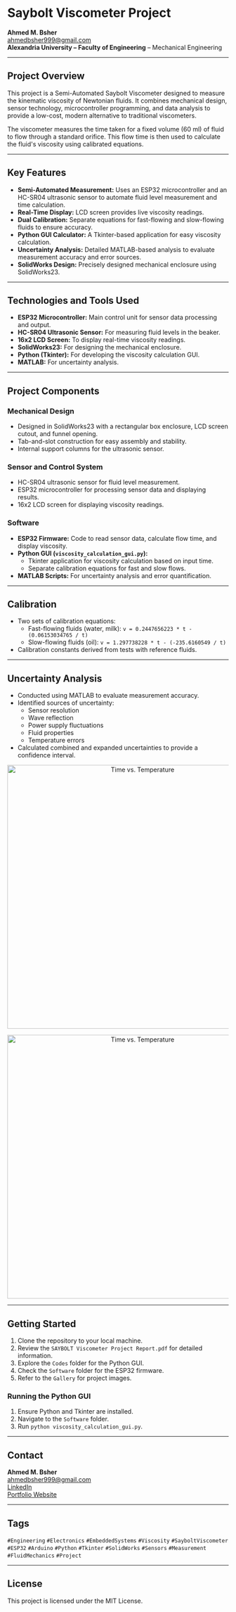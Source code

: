 # Saybolt Viscometer Project

**Ahmed M. Bsher**<br>
ahmedbsher999@gmail.com<br>
**Alexandria University – Faculty of Engineering** – Mechanical Engineering

---

## Project Overview

This project is a Semi-Automated Saybolt Viscometer designed to measure the kinematic viscosity of Newtonian fluids. It combines mechanical design, sensor technology, microcontroller programming, and data analysis to provide a low-cost, modern alternative to traditional viscometers.

The viscometer measures the time taken for a fixed volume (60 ml) of fluid to flow through a standard orifice. This flow time is then used to calculate the fluid's viscosity using calibrated equations.

---

## Key Features

-   **Semi-Automated Measurement:** Uses an ESP32 microcontroller and an HC-SR04 ultrasonic sensor to automate fluid level measurement and time calculation.
-   **Real-Time Display:** LCD screen provides live viscosity readings.
-   **Dual Calibration:** Separate equations for fast-flowing and slow-flowing fluids to ensure accuracy.
-   **Python GUI Calculator:** A Tkinter-based application for easy viscosity calculation.
-   **Uncertainty Analysis:** Detailed MATLAB-based analysis to evaluate measurement accuracy and error sources.
-   **SolidWorks Design:** Precisely designed mechanical enclosure using SolidWorks23.

---

## Technologies and Tools Used

-   **ESP32 Microcontroller:** Main control unit for sensor data processing and output.
-   **HC-SR04 Ultrasonic Sensor:** For measuring fluid levels in the beaker.
-   **16x2 LCD Screen:** To display real-time viscosity readings.
-   **SolidWorks23:** For designing the mechanical enclosure.
-   **Python (Tkinter):** For developing the viscosity calculation GUI.
-   **MATLAB:** For uncertainty analysis.

---

## Project Components

### Mechanical Design

-   Designed in SolidWorks23 with a rectangular box enclosure, LCD screen cutout, and funnel opening.
-   Tab-and-slot construction for easy assembly and stability.
-   Internal support columns for the ultrasonic sensor.

### Sensor and Control System

-   HC-SR04 ultrasonic sensor for fluid level measurement.
-   ESP32 microcontroller for processing sensor data and displaying results.
-   16x2 LCD screen for displaying viscosity readings.

### Software

-   **ESP32 Firmware:** Code to read sensor data, calculate flow time, and display viscosity.
-   **Python GUI (`viscosity_calculation_gui.py`):**
    -   Tkinter application for viscosity calculation based on input time.
    -   Separate calibration equations for fast and slow flows.
-   **MATLAB Scripts:** For uncertainty analysis and error quantification.

---

## Calibration

-   Two sets of calibration equations:
    -   Fast-flowing fluids (water, milk): `v = 0.2447656223 * t - (0.06153034765 / t)`
    -   Slow-flowing fluids (oil): `v = 1.297738228 * t - (-235.6160549 / t)`
-   Calibration constants derived from tests with reference fluids.

---

## Uncertainty Analysis

-   Conducted using MATLAB to evaluate measurement accuracy.
-   Identified sources of uncertainty:
    -   Sensor resolution
    -   Wave reflection
    -   Power supply fluctuations
    -   Fluid properties
    -   Temperature errors
-   Calculated combined and expanded uncertainties to provide a confidence interval.

<p align="center">
  <img src="Codes/MATLAB/Uncertainty Analysis/f1.jpg" alt="Time vs. Temperature" width="600"/>
</p>

<p align="center">
  <img src="Codes/MATLAB/Uncertainty Analysis/f2.jpg" alt="Time vs. Temperature" width="600"/>
</p>

---

## Getting Started

1.  Clone the repository to your local machine.
2.  Review the `SAYBOLT Viscometer Project Report.pdf` for detailed information.
3.  Explore the `Codes` folder for the Python GUI.
4.  Check the `Software` folder for the ESP32 firmware.
5.  Refer to the `Gallery` for project images.

### Running the Python GUI

1.  Ensure Python and Tkinter are installed.
2.  Navigate to the `Software` folder.
3.  Run `python viscosity_calculation_gui.py`.

---

## Contact

**Ahmed M. Bsher**<br>
ahmedbsher999@gmail.com<br>
[LinkedIn](https://www.linkedin.com/in/ahmed-bsher-921242232/)<br>
[Portfolio Website](https://ahmedbsher.github.io/My-Portfolio/)

---

## Tags

`#Engineering` `#Electronics` `#EmbeddedSystems` `#Viscosity` `#SayboltViscometer` `#ESP32` `#Arduino` `#Python` `#Tkinter` `#SolidWorks` `#Sensors` `#Measurement` `#FluidMechanics` `#Project`

---

## License

This project is licensed under the MIT License.
